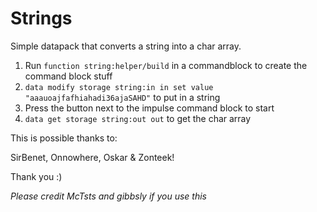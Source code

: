 # Strings
Simple datapack that converts a string into a char array.


1. Run `function string:helper/build` in a commandblock to create the command block stuff
2. `data modify storage string:in in set value "aaauoajfafhiahadi36ajaSAHD"` to put in a string
3. Press the button next to the impulse command block to start
4. `data get storage string:out out` to get the char array


This is possible thanks to:

SirBenet, Onnowhere, Oskar & Zonteek!

Thank you :)


*Please credit McTsts and gibbsly if you use this*
